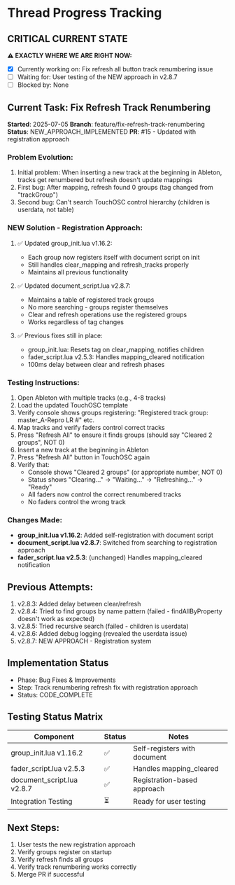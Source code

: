 # Thread Progress Tracking

## CRITICAL CURRENT STATE
**⚠️ EXACTLY WHERE WE ARE RIGHT NOW:**
- [x] Currently working on: Fix refresh all button track renumbering issue
- [ ] Waiting for: User testing of the NEW approach in v2.8.7
- [ ] Blocked by: None

## Current Task: Fix Refresh Track Renumbering
**Started**: 2025-07-05
**Branch**: feature/fix-refresh-track-renumbering  
**Status**: NEW_APPROACH_IMPLEMENTED
**PR**: #15 - Updated with registration approach

### Problem Evolution:
1. Initial problem: When inserting a new track at the beginning in Ableton, tracks get renumbered but refresh doesn't update mappings
2. First bug: After mapping, refresh found 0 groups (tag changed from "trackGroup")
3. Second bug: Can't search TouchOSC control hierarchy (children is userdata, not table)

### NEW Solution - Registration Approach:
1. ✅ Updated group_init.lua v1.16.2:
   - Each group now registers itself with document script on init
   - Still handles clear_mapping and refresh_tracks properly
   - Maintains all previous functionality

2. ✅ Updated document_script.lua v2.8.7:
   - Maintains a table of registered track groups
   - No more searching - groups register themselves
   - Clear and refresh operations use the registered groups
   - Works regardless of tag changes

3. ✅ Previous fixes still in place:
   - group_init.lua: Resets tag on clear_mapping, notifies children
   - fader_script.lua v2.5.3: Handles mapping_cleared notification
   - 100ms delay between clear and refresh phases

### Testing Instructions:
1. Open Ableton with multiple tracks (e.g., 4-8 tracks)
2. Load the updated TouchOSC template
3. Verify console shows groups registering: "Registered track group: master_A-Repro LR #" etc.
4. Map tracks and verify faders control correct tracks
5. Press "Refresh All" to ensure it finds groups (should say "Cleared 2 groups", NOT 0)
6. Insert a new track at the beginning in Ableton
7. Press "Refresh All" button in TouchOSC again
8. Verify that:
   - Console shows "Cleared 2 groups" (or appropriate number, NOT 0)
   - Status shows "Clearing..." → "Waiting..." → "Refreshing..." → "Ready"
   - All faders now control the correct renumbered tracks
   - No faders control the wrong track

### Changes Made:
- **group_init.lua v1.16.2**: Added self-registration with document script
- **document_script.lua v2.8.7**: Switched from searching to registration approach
- **fader_script.lua v2.5.3**: (unchanged) Handles mapping_cleared notification

## Previous Attempts:
1. v2.8.3: Added delay between clear/refresh
2. v2.8.4: Tried to find groups by name pattern (failed - findAllByProperty doesn't work as expected)
3. v2.8.5: Tried recursive search (failed - children is userdata)
4. v2.8.6: Added debug logging (revealed the userdata issue)
5. v2.8.7: NEW APPROACH - Registration system

## Implementation Status
- Phase: Bug Fixes & Improvements
- Step: Track renumbering refresh fix with registration approach
- Status: CODE_COMPLETE

## Testing Status Matrix
| Component | Status | Notes |
|-----------|--------|-------|
| group_init.lua v1.16.2 | ✅ | Self-registers with document |
| fader_script.lua v2.5.3 | ✅ | Handles mapping_cleared |
| document_script.lua v2.8.7 | ✅ | Registration-based approach |
| Integration Testing | ⏳ | Ready for user testing |

## Next Steps:
1. User tests the new registration approach
2. Verify groups register on startup
3. Verify refresh finds all groups
4. Verify track renumbering works correctly
5. Merge PR if successful